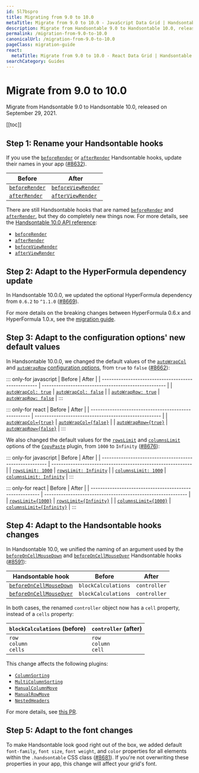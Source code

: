 ```yaml
---
id: 5l7bspro
title: Migrating from 9.0 to 10.0
metaTitle: Migrate from 9.0 to 10.0 - JavaScript Data Grid | Handsontable
description: Migrate from Handsontable 9.0 to Handsontable 10.0, released on September 29, 2021.
permalink: /migration-from-9.0-to-10.0
canonicalUrl: /migration-from-9.0-to-10.0
pageClass: migration-guide
react:
  metaTitle: Migrate from 9.0 to 10.0 - React Data Grid | Handsontable
searchCategory: Guides
---
```


# Migrate from 9.0 to 10.0

Migrate from Handsontable 9.0 to Handsontable 10.0, released on September 29, 2021.

[[toc]]

## Step 1: Rename your Handsontable hooks

If you use the [`beforeRender`](@/api/hooks.md#beforerender) or [`afterRender`](@/api/hooks.md#afterrender) Handsontable hooks, update their names in your app ([#8632](https://github.com/handsontable/handsontable/pull/8632)).

| Before                                        | After                                                 |
| --------------------------------------------- | ----------------------------------------------------- |
| [`beforeRender`](@/api/hooks.md#beforerender) | [`beforeViewRender`](@/api/hooks.md#beforeviewrender) |
| [`afterRender`](@/api/hooks.md#afterrender)   | [`afterViewRender`](@/api/hooks.md#afterviewrender)   |

There are still Handsontable hooks that are named [`beforeRender`](@/api/hooks.md#beforerender) and [`afterRender`](@/api/hooks.md#afterrender), but they do completely new things now. For more details, see the [Handsontable 10.0 API reference](@/api/hooks.md):
- [`beforeRender`](@/api/hooks.md#beforerender)
- [`afterRender`](@/api/hooks.md#afterrender)
- [`beforeViewRender`](@/api/hooks.md#beforeviewrender)
- [`afterViewRender`](@/api/hooks.md#afterviewrender)

## Step 2: Adapt to the HyperFormula dependency update

In Handsontable 10.0.0, we updated the optional HyperFormula dependency from `0.6.2` to `^1.1.0` ([#8669](https://github.com/handsontable/handsontable/pull/8669)).

For more details on the breaking changes between HyperFormula 0.6.x and HyperFormula 1.0.x, see the [migration guide](https://handsontable.github.io/hyperformula/guide/migration-from-0.6-to-1.0.html).

## Step 3: Adapt to the configuration options' new default values

In Handsontable 10.0.0, we changed the default values of the [`autoWrapCol`](@/api/options.md#autowrapcol) and [`autoWrapRow`](@/api/options.md#autowraprow) [configuration options](@/guides/getting-started/configuration-options.md), from `true` to `false` ([#8662](https://github.com/handsontable/handsontable/pull/8662)):

::: only-for javascript
| Before                                              | After                                                |
| --------------------------------------------------- | ---------------------------------------------------- |
| [`autoWrapCol: true`](@/api/options.md#autowrapcol) | [`autoWrapCol: false`](@/api/options.md#autowrapcol) |
| [`autoWrapRow: true`](@/api/options.md#autowraprow) | [`autoWrapRow: false`](@/api/options.md#autowraprow) |
:::

::: only-for react
| Before                                               | After                                                 |
| ---------------------------------------------------- | ----------------------------------------------------- |
| [`autoWrapCol={true}`](@/api/options.md#autowrapcol) | [`autoWrapCol={false}`](@/api/options.md#autowrapcol) |
| [`autoWrapRow={true}`](@/api/options.md#autowraprow) | [`autoWrapRow={false}`](@/api/options.md#autowraprow) |
:::

We also changed the default values for the [`rowsLimit`](@/api/copyPaste.md#rowslimit) and [`columnsLimit`](@/api/copyPaste.md#columnslimit) options of the [`CopyPaste`](@/api/copyPaste.md) plugin, from `1000` to `Infinity` ([#8676](https://github.com/handsontable/handsontable/pull/8676)):

::: only-for javascript
| Before                                                  | After                                                       |
| ------------------------------------------------------- | ----------------------------------------------------------- |
| [`rowsLimit: 1000`](@/api/copyPaste.md#rowslimit)       | [`rowsLimit: Infinity`](@/api/copyPaste.md#rowslimit)       |
| [`columnsLimit: 1000`](@/api/copyPaste.md#columnslimit) | [`columnsLimit: Infinity`](@/api/copyPaste.md#columnslimit) |
:::

::: only-for react
| Before                                                   | After                                                        |
| -------------------------------------------------------- | ------------------------------------------------------------ |
| [`rowsLimit={1000}`](@/api/copyPaste.md#rowslimit)       | [`rowsLimit={Infinity}`](@/api/copyPaste.md#rowslimit)       |
| [`columnsLimit={1000}`](@/api/copyPaste.md#columnslimit) | [`columnsLimit={Infinity}`](@/api/copyPaste.md#columnslimit) |
:::

## Step 4: Adapt to the Handsontable hooks changes

In Handsontable 10.0, we unified the naming of an argument used by the [`beforeOnCellMouseDown`](@/api/hooks.md#beforeoncellmousedown) and [`beforeOnCellMouseOver`](@/api/hooks.md#beforeoncellmouseover) Handsontable hooks ([#8591](https://github.com/handsontable/handsontable/pull/8591)):

| Handsontable hook                                               | Before              | After        |
| --------------------------------------------------------------- | ------------------- | ------------ |
| [`beforeOnCellMouseDown`](@/api/hooks.md#beforeoncellmousedown) | `blockCalculations` | `controller` |
| [`beforeOnCellMouseOver`](@/api/hooks.md#beforeoncellmouseover) | `blockCalculations` | `controller` |

In both cases, the renamed `controller` object now has a `cell` property, instead of a `cells` property:

| `blockCalculations` (before) | `controller` (after)        |
| ---------------------------- | --------------------------- |
| `row`<br>`column`<br>`cells` | `row`<br>`column`<br>`cell` |

This change affects the following plugins:
- [`ColumnSorting`](@/api/columnSorting.md)
- [`MultiColumnSorting`](@/api/multiColumnSorting.md)
- [`ManualColumnMove`](@/api/manualColumnMove.md)
- [`ManualRowMove`](@/api/manualRowMove.md)
- [`NestedHeaders`](@/api/nestedHeaders.md)

For more details, see [this PR](https://github.com/handsontable/handsontable/pull/8591).

## Step 5: Adapt to the font changes

To make Handsontable look good right out of the box, we added default `font-family`, `font size`, `font weight`, and `color` properties for all elements within the `.handsontable` CSS class ([#8681](https://github.com/handsontable/handsontable/pull/8681)). If you're not overwriting these properties in your app, this change will affect your grid's font.
